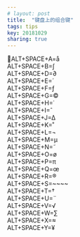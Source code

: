 ```yaml
---
# layout: post
title:  "键盘上的组合键"
tags: tips
key: 20181029
sharing: true
---
```

ALT+SPACE+A=å  
ALT+SPACE+B=∫  
ALT+SPACE+D=∂  
ALT+SPACE+E=´  
ALT+SPACE+F=ƒ  
ALT+SPACE+G=©  
ALT+SPACE+H=˙  
ALT+SPACE+I=ˆ  
ALT+SPACE+J=∆  
ALT+SPACE+K=˚  
ALT+SPACE+L=¬  
ALT+SPACE+M=µ  
ALT+SPACE+N=˜  
ALT+SPACE+O=ø  
ALT+SPACE+P=π  
ALT+SPACE+Q=œ  
ALT+SPACE+R=®    
ALT+SPACE+S=~~~~    
ALT+SPACE+T=†  
ALT+SPACE+U=¨  
ALT+SPACE+V=√  
ALT+SPACE+W=∑  
ALT+SPACE+X=≈  
ALT+SPACE+Y=¥  